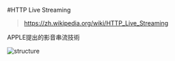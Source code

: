 #HTTP Live Streaming
>https://zh.wikipedia.org/wiki/HTTP_Live_Streaming

APPLE提出的影音串流技術



![structure](https://github.com/krmfla/research-lab/blob/master/images/Ozer_HLS_Figure_1.jpg "m3u8 structure")
